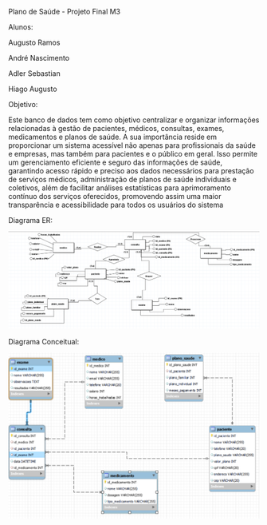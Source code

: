 Plano de Saúde - Projeto Final M3

Alunos:

Augusto Ramos

André Nascimento

Adler Sebastian

Hiago Augusto

Objetivo:

Este banco de dados tem como objetivo centralizar e organizar informações relacionadas à gestão de pacientes, médicos, consultas, exames, medicamentos e planos de saúde. A sua importância reside em proporcionar um sistema acessível não apenas para profissionais da saúde e empresas, mas também para pacientes e o público em geral. Isso permite um gerenciamento eficiente e seguro das informações de saúde, garantindo acesso rápido e preciso aos dados necessários para prestação de serviços médicos, administração de planos de saúde individuais e coletivos, além de facilitar análises estatísticas para aprimoramento contínuo dos serviços oferecidos, promovendo assim uma maior transparência e acessibilidade para todos os usuários do sistema

Diagrama ER:

![diagrama ER](diagramas/Diagrama%20ER.png)

Diagrama Conceitual:

![diagrama conceitual](diagramas/Diagrama%20Conceitual.png)
